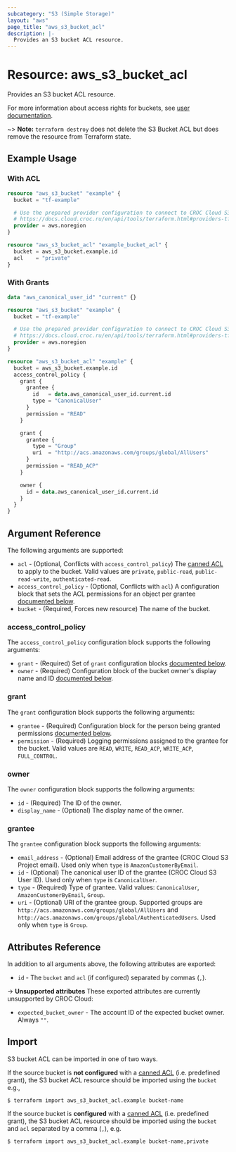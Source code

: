 ```yaml
---
subcategory: "S3 (Simple Storage)"
layout: "aws"
page_title: "aws_s3_bucket_acl"
description: |-
  Provides an S3 bucket ACL resource.
---
```


[access-rights]: https://docs.cloud.croc.ru/en/services/object_storage/operations.html#s3accessrules
[canned-acl]: https://docs.cloud.croc.ru/en/api/s3/acl.html#cannedacl

# Resource: aws_s3_bucket_acl

Provides an S3 bucket ACL resource.

For more information about access rights for buckets, see [user documentation][access-rights].

~> **Note:** `terraform destroy` does not delete the S3 Bucket ACL but does remove the resource from Terraform state.

## Example Usage

### With ACL

```terraform
resource "aws_s3_bucket" "example" {
  bucket = "tf-example"

  # Use the prepared provider configuration to connect to CROC Cloud S3
  # https://docs.cloud.croc.ru/en/api/tools/terraform.html#providers-tf
  provider = aws.noregion
}

resource "aws_s3_bucket_acl" "example_bucket_acl" {
  bucket = aws_s3_bucket.example.id
  acl    = "private"
}
```

### With Grants

```terraform
data "aws_canonical_user_id" "current" {}

resource "aws_s3_bucket" "example" {
  bucket = "tf-example"

  # Use the prepared provider configuration to connect to CROC Cloud S3
  # https://docs.cloud.croc.ru/en/api/tools/terraform.html#providers-tf
  provider = aws.noregion
}

resource "aws_s3_bucket_acl" "example" {
  bucket = aws_s3_bucket.example.id
  access_control_policy {
    grant {
      grantee {
        id   = data.aws_canonical_user_id.current.id
        type = "CanonicalUser"
      }
      permission = "READ"
    }

    grant {
      grantee {
        type = "Group"
        uri  = "http://acs.amazonaws.com/groups/global/AllUsers"
      }
      permission = "READ_ACP"
    }

    owner {
      id = data.aws_canonical_user_id.current.id
    }
  }
}
```

## Argument Reference

The following arguments are supported:

* `acl` - (Optional, Conflicts with `access_control_policy`) The [canned ACL][canned-acl] to apply to the bucket. Valid values are `private`, `public-read`, `public-read-write`, `authenticated-read`.
* `access_control_policy` - (Optional, Conflicts with `acl`) A configuration block that sets the ACL permissions for an object per grantee [documented below](#access_control_policy).
* `bucket` - (Required, Forces new resource) The name of the bucket.

### access_control_policy

The `access_control_policy` configuration block supports the following arguments:

* `grant` - (Required) Set of `grant` configuration blocks [documented below](#grant).
* `owner` - (Required) Configuration block of the bucket owner's display name and ID [documented below](#owner).

### grant

The `grant` configuration block supports the following arguments:

* `grantee` - (Required) Configuration block for the person being granted permissions [documented below](#grantee).
* `permission` - (Required) Logging permissions assigned to the grantee for the bucket. Valid values are `READ`, `WRITE`, `READ_ACP`, `WRITE_ACP`, `FULL_CONTROL`.

### owner

The `owner` configuration block supports the following arguments:

* `id` - (Required) The ID of the owner.
* `display_name` - (Optional) The display name of the owner.

### grantee

The `grantee` configuration block supports the following arguments:

* `email_address` - (Optional) Email address of the grantee (CROC Cloud S3 Project email). Used only when `type` is `AmazonCustomerByEmail`.
* `id` - (Optional) The canonical user ID of the grantee (CROC Cloud S3 User ID). Used only when `type` is `CanonicalUser`.
* `type` - (Required) Type of grantee. Valid values: `CanonicalUser`, `AmazonCustomerByEmail`, `Group`.
* `uri` - (Optional) URI of the grantee group. Supported groups are `http://acs.amazonaws.com/groups/global/AllUsers` and `http://acs.amazonaws.com/groups/global/AuthenticatedUsers`. Used only when `type` is `Group`.

## Attributes Reference

In addition to all arguments above, the following attributes are exported:

* `id` - The `bucket` and `acl` (if configured) separated by commas (`,`).

->  **Unsupported attributes**
These exported attributes are currently unsupported by CROC Cloud:

* `expected_bucket_owner` - The account ID of the expected bucket owner. Always `""`.

## Import

S3 bucket ACL can be imported in one of two ways.


If the source bucket is **not configured** with a [canned ACL][canned-acl] (i.e. predefined grant),
the S3 bucket ACL resource should be imported using the `bucket` e.g.,

```
$ terraform import aws_s3_bucket_acl.example bucket-name
```

If the source bucket is **configured** with a [canned ACL][canned-acl] (i.e. predefined grant),
the S3 bucket ACL resource should be imported using the `bucket` and `acl` separated by a comma (`,`), e.g.

```
$ terraform import aws_s3_bucket_acl.example bucket-name,private
```
